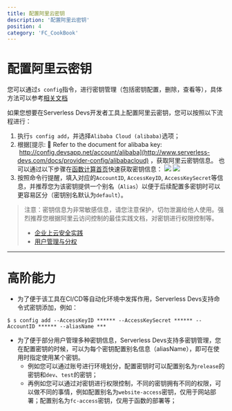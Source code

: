 ```yaml
---
title: 配置阿里云密钥
description: '配置阿里云密钥'
position: 4
category: 'FC_CookBook'
---
```



# 配置阿里云密钥


您可以通过`s config`指令，进行密钥管理（包括密钥配置，删除，查看等），具体方法可以参考[相关文档](http://www.serverless-devs.com/docs/command#config%E6%8C%87%E4%BB%A4)


如果您想要在Serverless Devs开发者工具上配置阿里云密钥，您可以按照以下流程进行：


1. 执行`s config add`，并选择`Alibaba Cloud (alibaba)`选项；
1. 根据[提示: 🧭 Refer to the document for alibaba key:  http://config.devsapp.net/account/alibaba](http://www.serverless-devs.com/docs/provider-config/alibabacloud) ，获取阿里云密钥信息。
也可以通过以下步骤在[函数计算首页](https://fc.console.aliyun.com/)快速获取密钥信息：
![](https://img.alicdn.com/tfs/TB13J02wp67gK0jSZPfXXahhFXa-2424-1380.png#id=KZH0d&originHeight=1380&originWidth=2424&originalType=binary&ratio=1&status=done&style=none)
![](https://img.alicdn.com/tfs/TB1cYuGwuH2gK0jSZJnXXaT1FXa-2424-1380.png#id=QHII7&originHeight=1380&originWidth=2424&originalType=binary&ratio=1&status=done&style=none)
1. 按照命令行提醒，填入对应的`AccountID`, `AccessKeyID`, `AccessKeySecret`等信息，并推荐您为该密钥提供一个别名（`Alias`）以便于后续配置多密钥时可以更容易区分（密钥别名默认为`default`）。



> 注意：密钥信息为非常敏感信息，请您注意保护，切勿泄漏给他人使用。强烈推荐您根据阿里云访问控制的最佳实践文档，对密钥进行权限控制等。
>  
> - [企业上云安全实践](https://help.aliyun.com/document_detail/102600.html?spm=a2c4g.11186623.6.705.17702d44PNMPMr)
> - [用户管理与分权](https://help.aliyun.com/document_detail/93742.html?spm=a2c4g.11186623.6.706.12594ba6Zl7pgC)
> 
 


---

# 高阶能力


-  为了便于该工具在CI/CD等自动化环境中发挥作用，Serverless Devs支持命令式密钥添加，例如：  
```shell
$ s config add --AccessKeyID ****** --AccessKeySecret ****** --AccountID ****** --aliasName ***
```

-  为了便于部分用户管理多种密钥信息，Serverless Devs支持多密钥管理，您在配置密钥的时候，可以为每个密钥配置别名信息（aliasName），即可在使用时指定使用某个密钥。 
   - 例如您可以通过账号进行环境划分，配置密钥时可以配置别名为`release`的密钥和`dev`、`test`的密钥；
   - 再例如您可以通过对密钥进行权限控制，不同的密钥拥有不同的权限，可以做不同的事情，例如配置别名为`website-access`密钥，仅用于网站部署；配置别名为`fc-access`密钥，仅用于函数的部署等；
